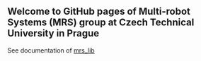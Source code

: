 ## Welcome to GitHub pages of Multi-robot Systems (MRS) group at Czech Technical University in Prague

See documentation of [mrs_lib](/mrs_lib)